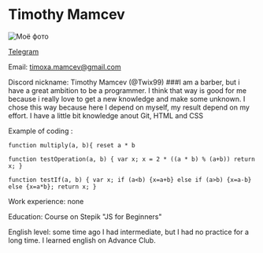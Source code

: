 # Timothy Mamcev 
![Моё фото](https://sun9-72.userapi.com/impf/c840727/v840727196/7d0b0/MnbtIsXRuHU.jpg?size=1440x2160&quality=96&sign=8fff5073c751c4f60c4461a14def1ebc&type=album)

[Telegram](https://t.me/mr_bescenno)

Email: timoxa.mamcev@gmail.com

Discord nickname: Timothy Mamcev  (@Twix99)
###I am a barber, but i have a great ambition to be a programmer. I think that way is good for me because i really love to get a new knowledge and make some unknown. I chose this way because here I depend on myself, my result depend on my effort.
I have a little bit knowledge anout Git, HTML and CSS

Example of coding : 

`function multiply(a, b){
reset a * b`

`function testOperation(a, b) {
var x;
x = 2 * ((a * b) % (a+b))
return x;
}`

`function testIf(a, b) {
var x;
if (a<b) {x=a+b}
else
if (a>b) {x=a-b}
else {x=a*b};
return x;
}`

Work experience: none 

Education: Course on Stepik "JS for Beginners"

English level: some time ago I had intermediate, but I had no practice for a long time.
I learned english on Advance Club.
